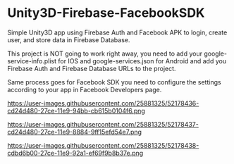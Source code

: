 # Unity3D-Firebase-FacebookSDK
 Simple Unity3D app using Firebase Auth and Facebook APK to login, create user, and store data in Firebase Database.
 
 
This project is NOT going to work right away, you need to add your google-service-info.plist for IOS and google-services.json for Android and add you Firebase Auth and Firebase Database URLs to the project.

Same process goes for Facebook SDK you need to configure the settings according to your app in Facebook Developers page.


https://user-images.githubusercontent.com/25881325/52178436-cd24d480-27ce-11e9-94bb-cb615b0104f6.png

https://user-images.githubusercontent.com/25881325/52178437-cd24d480-27ce-11e9-8884-9ff15efd54e7.png

https://user-images.githubusercontent.com/25881325/52178438-cdbd6b00-27ce-11e9-92a1-ef69f9b8b37e.png
